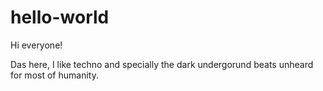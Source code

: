# hello-world

Hi everyone!

Das here, I like techno and specially the dark undergorund beats unheard for most of humanity.

